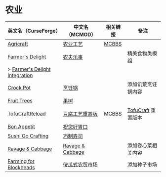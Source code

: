 # 农业

| 英文名（CurseForge）                                                                                       | 中文名（MCMOD）                                          | 相关链接                                              | 备注                                                      |
| ---------------------------------------------------------------------------------------------------------- | -------------------------------------------------------- | ----------------------------------------------------- | --------------------------------------------------------- |
| [Agricraft](https://www.curseforge.com/minecraft/mc-mods/agricraft)                                        | [农业工艺](https://www.mcmod.cn/class/514.html)          | [MCBBS](https://www.mcbbs.net/thread-846823-1-1.html) |                                                           |
| [Farmer's Delight](https://www.curseforge.com/minecraft/mc-mods/farmers-delight)                           | [农夫乐事](https://www.mcmod.cn/class/2820.html)         |                                                       | 精美食物类模组                                            |
| > [Farmer's Delight Integration](https://www.curseforge.com/minecraft/mc-mods/farmers-delight-integration) |                                                          |                                                       |                                                           |
| [Crock Pot](https://www.curseforge.com/minecraft/mc-mods/crock-pot)                                        | [烹饪锅](https://www.mcmod.cn/class/3017.html)           |                                                       | 添加饥荒烹饪锅内容                                        |
| [Fruit Trees](https://www.curseforge.com/minecraft/mc-mods/fruit-trees)                                    | [果树](https://www.mcmod.cn/class/2416.html)             |                                                       |                                                           |
| [TofuCraftReload](https://www.curseforge.com/minecraft/mc-mods/tofucraftreload)                            | [豆腐工艺重置版](https://www.mcmod.cn/class/1633.html)   | [MCBBS](https://www.mcbbs.net/thread-946310-1-1.html) | [TofuCraft](https://www.mcmod.cn/class/386.html) 重置版本 |
| [Bon Appetit](https://www.curseforge.com/minecraft/mc-mods/bon-appetit-forge)                              | [祝您好胃口](https://www.mcmod.cn/class/3402.html)       |                                                       |                                                           |
| [Sushi Go Crafting](https://www.curseforge.com/minecraft/mc-mods/sushigocrafting)                          | [巧制寿司](https://www.mcmod.cn/class/4014.html)         |                                                       |                                                           |
| [Ravage & Cabbage](https://www.curseforge.com/minecraft/mc-mods/ravage-and-cabbage)                        | [Ravage & Cabbage](https://www.mcmod.cn/class/4118.html) |                                                       | 添加卷心菜相关内容                                        |
| [Farming for Blockheads](https://www.curseforge.com/minecraft/mc-mods/farming-for-blockheads)              | [傻瓜式农贸市场](https://www.mcmod.cn/class/2057.html)   |                                                       | 添加种子市场                                              |
